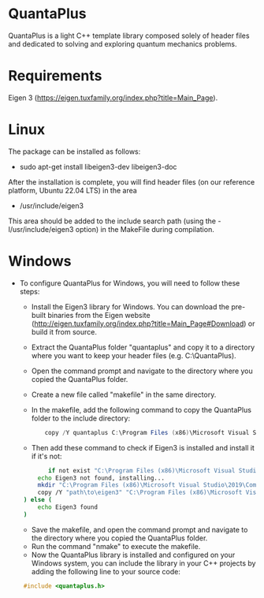 # QuantaPlus
QuantaPlus is a light C++ template library composed solely of header files and dedicated to solving and exploring quantum mechanics problems.  

# Requirements
Eigen 3 (https://eigen.tuxfamily.org/index.php?title=Main_Page).

# Linux 
The package can be installed as follows:
-  sudo apt-get install libeigen3-dev libeigen3-doc

After the installation is complete, you will find header files (on our reference platform, Ubuntu 22.04 LTS) in the area
- /usr/include/eigen3

This area should be added to the include search path (using the -I/usr/include/eigen3 option) in the MakeFile during compilation.


# Windows 
- To configure QuantaPlus for Windows, you will need to follow these steps:

   - Install the Eigen3 library for Windows. You can download the pre-built binaries from the Eigen website (http://eigen.tuxfamily.org/index.php?title=Main_Page#Download) or build it from source.

   - Extract the QuantaPlus folder "quantaplus" and copy it to a directory where you want to keep your header files (e.g. C:\QuantaPlus).

   - Open the command prompt and navigate to the directory where you copied the QuantaPlus folder.
   - Create a new file called "makefile" in the same directory.
   - In the makefile, add the following command to copy the QuantaPlus folder to the include directory:
   ```java
          copy /Y quantaplus C:\Program Files (x86)\Microsoft Visual Studio\2019\Community\VC\Tools\MSVC\14.28.29910\include\
   ```
   - Then add these command to check if Eigen3 is installed and install it if it's not:
   ```bash
	       if not exist "C:\Program Files (x86)\Microsoft Visual Studio\2019\Community\VC\Tools\MSVC\14.28.29910\include\eigen3" (
	    echo Eigen3 not found, installing...
	    mkdir "C:\Program Files (x86)\Microsoft Visual Studio\2019\Community\VC\Tools\MSVC\14.28.29910\include\eigen3"
	    copy /Y "path\to\eigen3" "C:\Program Files (x86)\Microsoft Visual Studio\2019\Community\VC\Tools\MSVC\14.28.29910\include\eigen3"
	) else (
	    echo Eigen3 found
	)
   ```
   - Save the makefile, and open the command prompt and navigate to the directory where you copied the QuantaPlus folder.
   - Run the command "nmake" to execute the makefile.
   - Now the QuantaPlus library is installed and configured on your Windows system, you can include the library in your C++ projects by adding the following line to your source code:
   
   ```cpp
   	#include <quantaplus.h>
   ```
